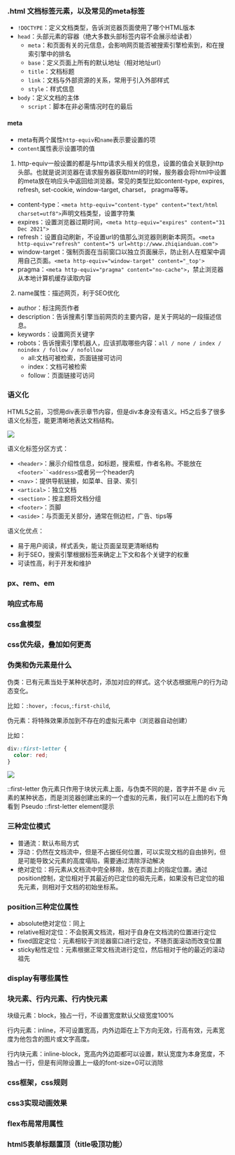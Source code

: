 ### .html 文档标签元素，以及常见的meta标签

+ `!DOCTYPE`：定义文档类型，告诉浏览器页面使用了哪个HTML版本
+ `head`：头部元素的容器（绝大多数头部标签内容不会展示给读者）
  + `meta`：和页面有关的元信息，会影响网页能否被搜索引擎检索到，和在搜索引擎中的排名
  + `base`：定义页面上所有的默认地址（相对地址url）
  + `title`：文档标题
  + `link`：文档与外部资源的关系，常用于引入外部样式
  + `style`：样式信息
+ `body`：定义文档的主体
  + `script`：脚本在非必需情况时在<body>的最后

#### meta

+ meta有两个属性`http-equiv`和`name`表示要设置的项
+ `content`属性表示设置项的值

1. http-equiv一般设置的都是与http请求头相关的信息，设置的值会关联到http头部。也就是说浏览器在请求服务器获取html的时候，服务器会将html中设置的meta放在响应头中返回给浏览器。常见的类型比如content-type, expires, refresh, set-cookie, window-target, charset， pragma等等。

+ content-type：`<meta http-equiv="content-type" content="text/html charset=utf8">`声明文档类型，设置字符集
+ expires：设置浏览器过期时间，`<meta http-equiv="expires" content="31 Dec 2021">`
+ refresh：设置自动刷新，不设置url的值那么浏览器则刷新本网页。`<meta http-equiv="refresh" content="5 url=http://www.zhiqianduan.com">`
+ window-target：强制页面在当前窗口以独立页面展示，防止别人在框架中调用自己页面。`<meta http-equiv="window-target" content="_top'>`
+ pragma：`<meta http-equiv="pragma" content="no-cache">`，禁止浏览器从本地计算机缓存读取内容

2. name属性：描述网页，利于SEO优化

+ author：标注网页作者
+ description：告诉搜素引擎当前网页的主要内容，是关于网站的一段描述信息。
+  keywords：设置网页关键字
+  robots：告诉搜索引擎机器人，应该抓取哪些内容：`all / none / index / noindex / follow / nofollow`
   +  all:文档可被检索，页面链接可访问
   +  index：文档可被检索
   +  follow：页面链接可访问


### 语义化

HTML5之前，习惯用div表示章节内容，但是div本身没有语义。H5之后多了很多语义化标签，能更清晰地表达文档结构。

<img src="https://uploadfiles.nowcoder.com/images/20220301/4107856_1646121492395/44B73F2E744FF268279D16601DB2CBC8">

语义化标签分区方式：
+ `<header>`：展示介绍性信息，如标题，搜索框，作者名称。不能放在`<footer>``<address>`或者另一个header内
+ `<nav>`：提供导航链接，如菜单、目录、索引
+ `<artical>`：独立文档
+ `<section>`：按主题将文档分组
+ `<footer>`：页脚
+ `<aside>`：与页面无关部分，通常在侧边栏，广告、tips等

语义化优点：
+ 易于用户阅读，样式丢失，能让页面呈现更清晰结构
+ 利于SEO，搜索引擎根据标签来确定上下文和各个关键字的权重
+ 可读性高，利于开发和维护

### px、rem、em

### 响应式布局

### css盒模型

### css优先级，叠加如何更高

### 伪类和伪元素是什么

伪类：已有元素当处于某种状态时，添加对应的样式。这个状态根据用户的行为动态变化。

比如：`:hover`，`:focus`,`:first-child`,

伪元素：将特殊效果添加到不存在的虚拟元素中（浏览器自动创建）

比如：
~~~css
div::first-letter {
  color: red;
}
~~~

<img src="https://p3-juejin.byteimg.com/tos-cn-i-k3u1fbpfcp/3b5fb2a5b2894876bd3abaf3e6090fda~tplv-k3u1fbpfcp-zoom-in-crop-mark:4536:0:0:0.awebp">

::first-letter 伪元素只作用于块状元素上面，与伪类不同的是，首字并不是 div 元素的某种状态，而是浏览器创建出来的一个虚拟的元素，我们可以在上图的右下角看到 Pseudo ::first-letter element提示

### 三种定位模式
+ 普通流：默认布局方式
+ 浮动：仍然在文档流中，但是不占据任何位置，可以实现文档的自由排列，但是可能导致父元素的高度塌陷，需要通过清除浮动解决
+ 绝对定位：将元素从文档流中完全移除，放在页面上的指定位置。通过position控制，定位相对于其最近的已定位的祖先元素，如果没有已定位的祖先元素，则相对于文档的初始坐标系。

### position三种定位属性

+ absolute绝对定位：同上
+ relative相对定位：不会脱离文档流，相对于自身在文档流的位置进行定位
+ fixed固定定位：元素相较于浏览器窗口进行定位，不随页面滚动而改变位置
+ sticky粘性定位：元素根据正常文档流进行定位，然后相对于他的最近的滚动祖先

### display有哪些属性

### 块元素、行内元素、行内快元素

块级元素：block，独占一行，不设置宽度默认父级宽度100%

行内元素：inline，不可设置宽高，内外边距在上下方向无效，行高有效，元素宽度为他包含的图片或文字高度。

行内块元素：inline-block，宽高内外边距都可以设置，默认宽度为本身宽度，不独占一行，但是有间隙设置上一级的font-size=0可以消除

### css框架，css规则

### css3实现动画效果

### flex布局常用属性

### html5表单标题置顶（title吸顶功能）